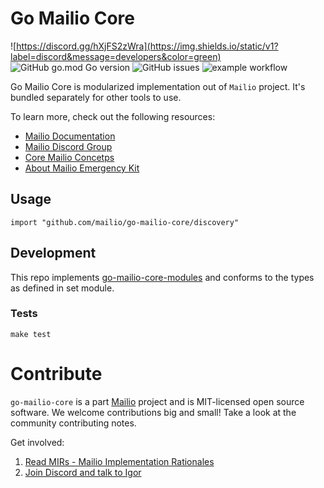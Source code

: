 # Go Mailio Core

![https://discord.gg/hXjFS2zWra](https://img.shields.io/static/v1?label=discord&message=developers&color=green)
![GitHub go.mod Go version](https://img.shields.io/github/go-mod/go-version/mailio/go-mailio-core-modules)
![GitHub issues](https://img.shields.io/github/issues/mailio/go-mailio-core-modules)
![example workflow](https://github.com/mailio/go-mailio-core/actions/workflows/test.yml/badge.svg)

Go Mailio Core is modularized implementation out of `Mailio` project. It's bundled separately for other tools to use.

To learn more, check out the following resources:

- [Mailio Documentation](https://mirs.mail.io/)
- [Mailio Discord Group](https://discord.gg/hXjFS2zWra)
- [Core Mailio Concetps](https://docs.mail.io/mailio_concepts/)
- [About Mailio Emergency Kit](https://docs.mail.io/smartkey/)

## Usage

```
import "github.com/mailio/go-mailio-core/discovery"
```

## Development

This repo implements [go-mailio-core-modules](https://github.com/mailio/go-mailio-core-modules) and conforms to the types as defined in set module.

### Tests

```
make test
```

# Contribute

`go-mailio-core` is a part [Mailio](https://mail.io) project and is MIT-licensed open source software. We welcome contributions big and small! Take a look at the community contributing notes.

Get involved:

1. [Read MIRs - Mailio Implementation Rationales](https://mirs.mail.io/)
2. [Join Discord and talk to Igor](https://discord.gg/hXjFS2zWra)
